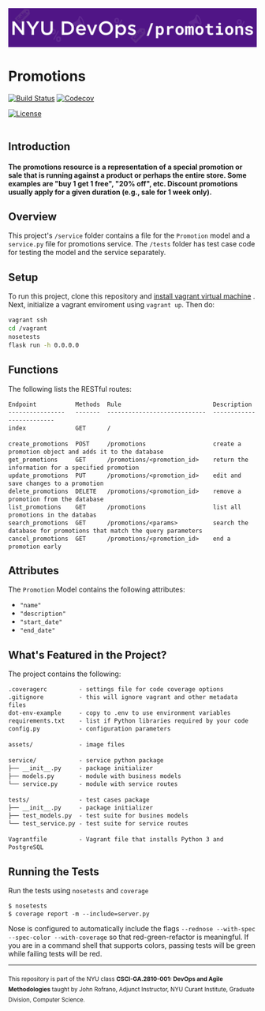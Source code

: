 <img src="https://github.com/DevOps-Promo/promotions/blob/savannahs_branch/assets/promo.png" alt="Promo" width="900">

# Promotions

[![Build Status](https://travis-ci.org/DevOps-Promo/promotions.svg?branch=savannahs_branch)](https://travis-ci.org/DevOps-Promo/promotions)
[![Codecov](https://img.shields.io/codecov/c/github/DevOps-Promo/promotions.svg)]()

[![License](https://img.shields.io/badge/License-Apache%202.0-blue.svg)](https://opensource.org/licenses/Apache-2.0)
<br>
<br>


## Introduction

#### The promotions resource is a representation of a special promotion or sale that is running against a product or perhaps the entire store. Some examples are "buy 1 get 1 free", "20% off", etc. Discount promotions usually apply for a given duration (e.g., sale for 1 week only).



## Overview

This project's `/service` folder contains a file for the `Promotion` model and a `service.py` file for promotions service. The `/tests` folder has test case code for testing the model and the service separately. 


## Setup

To run this project, clone this repository and 
[install vagrant virtual machine](https://www.vagrantup.com/downloads.html)
. Next, initialize a vagrant enviroment using `vagrant up`. Then do:

```bash
vagrant ssh
cd /vagrant
nosetests
flask run -h 0.0.0.0
```


## Functions

The following lists the RESTful routes:
```
Endpoint           Methods  Rule                          Description
----------------   -------  ----------------------------  -------------------------
index              GET      /                            

create_promotions  POST     /promotions                   create a promotion object and adds it to the database
get_promotions     GET      /promotions/<promotion_id>    return the information for a specified promotion
update_promotions  PUT      /promotions/<promotion_id>    edit and save changes to a promotion
delete_promotions  DELETE   /promotions/<promotion_id>    remove a promotion from the database
list_promotions    GET      /promotions                   list all promotions in the databas
search_promotions  GET      /promotions/<params>          search the database for promotions that match the query parameters
cancel_promotions  GET      /promotions/<promotion_id>    end a promotion early

```

## Attributes

The `Promotion` Model contains the following attributes: <br>
* `"name"` <br>
* `"description"` <br>
* `"start_date"`<br>
* `"end_date"`<br>


## What's Featured in the Project?

The project contains the following:

```text
.coveragerc         - settings file for code coverage options
.gitignore          - this will ignore vagrant and other metadata files
dot-env-example     - copy to .env to use environment variables
requirements.txt    - list if Python libraries required by your code
config.py           - configuration parameters

assets/             - image files

service/            - service python package
├── __init__.py     - package initializer
├── models.py       - module with business models
└── service.py      - module with service routes

tests/              - test cases package
├── __init__.py     - package initializer
├── test_models.py  - test suite for busines models
└── test_service.py - test suite for service routes

Vagrantfile         - Vagrant file that installs Python 3 and PostgreSQL
```



## Running the Tests

Run the tests using `nosetests` and `coverage`

    $ nosetests
    $ coverage report -m --include=server.py

Nose is configured to automatically include the flags `--rednose --with-spec --spec-color --with-coverage` so that red-green-refactor is meaningful. If you are in a command shell that supports colors, passing tests will be green while failing tests will be red.

---
<sub> This repository is part of the NYU class **CSCI-GA.2810-001: DevOps and Agile Methodologies** taught by John Rofrano, Adjunct Instructor, NYU Curant Institute, Graduate Division, Computer Science.</sub>
